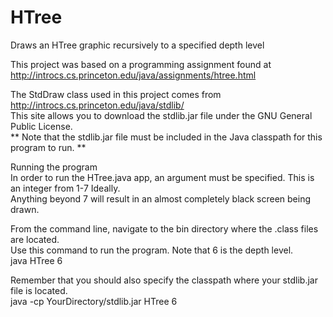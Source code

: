 # HTree
Draws an HTree graphic recursively to a specified depth level

This project was based on a programming assignment found at http://introcs.cs.princeton.edu/java/assignments/htree.html

The StdDraw class used in this project comes from http://introcs.cs.princeton.edu/java/stdlib/  
This site allows you to download the stdlib.jar file under the GNU General Public License.  
** Note that the stdlib.jar file must be included in the Java classpath for this program to run. **

Running the program  
In order to run the HTree.java app, an argument must be specified. This is an integer from 1-7 Ideally.  
Anything beyond 7 will result in an almost completely black screen being drawn. 

From the command line, navigate to the bin directory where the .class files are located.  
Use this command to run the program. Note that 6 is the depth level.  
  java HTree 6
  
Remember that you should also specify the classpath where your stdlib.jar file is located.  
  java -cp YourDirectory/stdlib.jar HTree 6
